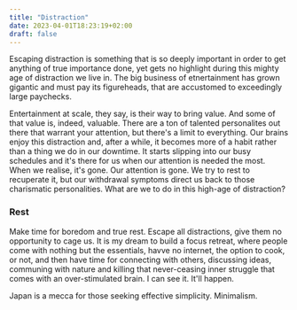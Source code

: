```yaml
---
title: "Distraction"
date: 2023-04-01T18:23:19+02:00
draft: false
---
```


Escaping distraction is something that is so deeply important in order to get anything of true importance done, yet gets no highlight during this mighty age of distraction we live in. The big business of etnertainment has grown gigantic and must pay its figureheads, that are accustomed to exceedingly large paychecks.

Entertainment at scale, they say, is their way to bring value. And some of that value is, indeed, valuable. There are a ton of talented personalites out there that warrant your attention, but there's a limit to everything. Our brains enjoy this distraction and, after a while, it becomes more of a habit rather than a thing we do in our downtime. It starts slipping into our busy schedules and it's there for us when our attention is needed the most. When we realise, it's gone. Our attention is gone. We try to rest to recuperate it, but our withdrawal symptoms direct us back to those charismatic personalities. What are we to do in this high-age of distraction?

### Rest

Make time for boredom and true rest. Escape all distractions, give them no opportunity to cage us. It is my dream to build a focus retreat, where people come with nothing but the essentials, havve no internet, the option to cook, or not, and then have time for connecting with others, discussing ideas, communing with nature and killing that never-ceasing inner struggle that comes with an over-stimulated brain. I can see it. It'll happen.

Japan is a mecca for those seeking effective simplicity. Minimalism.
